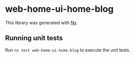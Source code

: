 # web-home-ui-home-blog

This library was generated with [Nx](https://nx.dev).

## Running unit tests

Run `nx test web-home-ui-home-blog` to execute the unit tests.

